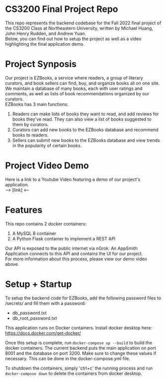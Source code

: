 # CS3200 Final Project Repo
This repo represents the backend codebase for the Fall 2022 final project of the CS3200 Class at Northeastern University,
written by Michael Huang, John Henry Rudden, and Andrew Yuan.\
Below, you can find out how to setup the project as well as a video highlighting the final application demo.

# Project Synposis
Our project is EZBooks, a service where readers, a group of literary curators, and book sellers can find, buy, and organize books all on one site. We maintain a database of many books, each with user ratings and comments, as well as lists of book recommendations organized by our curators.  
EZBooks has 3 main functions:
1. Readers can make lists of books they want to read, and add reviews for books they've read. They can also view a list of books suggested to them by curators.
1. Curators can add new books to the EZBooks database and recommend books to readers.
1. Sellers can submit new books to the EZBooks database and view trends in the popularity of certain books.

# Project Video Demo
Here is a link to a Youtube Video featuring a demo of our project's application.\
--> [link] <--

# Features
This repo contains 2 docker containers: 
1. A MySQL 8 container
1. A Python Flask container to implement a REST API  

Our API is exposed to the public internet via nGrok. An AppSmith Application connects to this API and contains the UI for our project.\
For more information about this process, please view our demo video above.

# Setup + Startup
To setup the backend code for EZBooks, add the following password files to /secrets/ and fill them with a password:
 - db_password.txt
 - db_root_password.txt

This application runs on Docker containers. Install docker desktop here: https://docs.docker.com/get-docker/

Once this setup is complete, run ```docker-compose up --build``` to build the docker containers. The current backend puts the main
application on port 8001 and the database on port 3200. Make sure to change these values if necessary. This can be done in the 
docker-compose.yml file.

To shutdown the containers, simply 'ctrl+c' the running process and run ```docker-compose down``` to delete the containers from
docker desktop.





